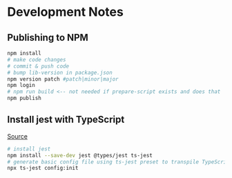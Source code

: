 # Development Notes

## Publishing to NPM

```sh
npm install
# make code changes
# commit & push code
# bump lib-version in package.json
npm version patch #patch|minor|major
npm login
# npm run build <-- not needed if prepare-script exists and does that
npm publish
```

## Install jest with TypeScript

[Source](https://jestjs.io/docs/getting-started)

```sh
# install jest
npm install --save-dev jest @types/jest ts-jest
# generate basic config file using ts-jest preset to transpile TypeScript
npx ts-jest config:init
```
